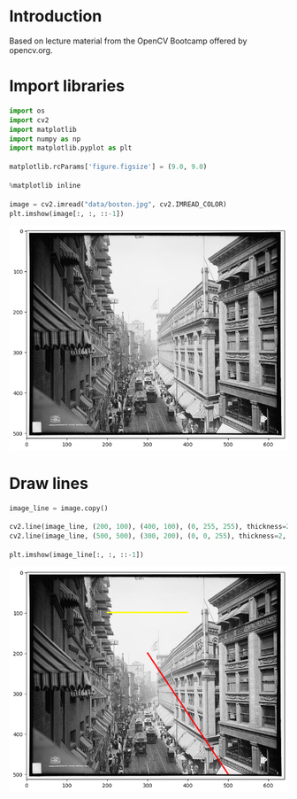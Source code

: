 # Introduction

Based on lecture material from the OpenCV Bootcamp offered by opencv.org.

# Import libraries

```python
import os
import cv2
import matplotlib
import numpy as np
import matplotlib.pyplot as plt

matplotlib.rcParams['figure.figsize'] = (9.0, 9.0)

%matplotlib inline

image = cv2.imread("data/boston.jpg", cv2.IMREAD_COLOR)
plt.imshow(image[:, :, ::-1])
```

![Historical picture of Boston](/images/opencv/opencv-source-image.png?raw=true "Historical picture of Boston")

# Draw lines

```python
image_line = image.copy()

cv2.line(image_line, (200, 100), (400, 100), (0, 255, 255), thickness=2, lineType=cv2.LINE_AA)
cv2.line(image_line, (500, 500), (300, 200), (0, 0, 255), thickness=2, lineType=cv2.LINE_AA)

plt.imshow(image_line[:, :, ::-1])
```
![Lines drawn using OpenCV code](/images/opencv/opencv-lines.png?raw=true "Lines drawn using OpenCV code")




